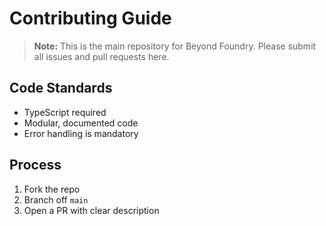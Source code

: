 # Contributing Guide

> **Note:** This is the main repository for Beyond Foundry. Please submit all issues and pull requests here.

## Code Standards
- TypeScript required
- Modular, documented code
- Error handling is mandatory

## Process
1. Fork the repo
2. Branch off `main`
3. Open a PR with clear description
